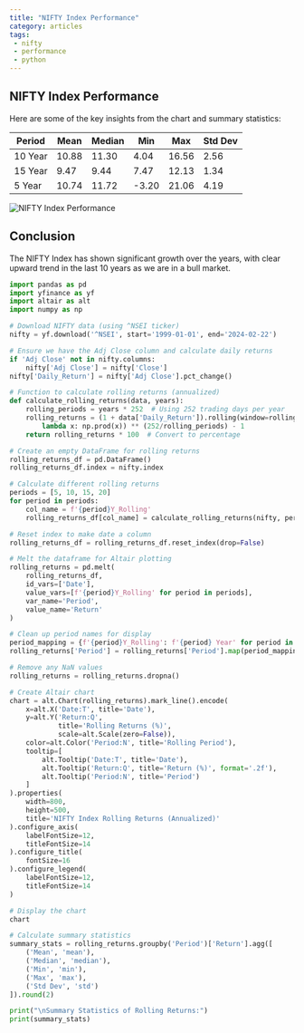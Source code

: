 ```yaml
---
title: "NIFTY Index Performance"
category: articles
tags:
 - nifty
 - performance
 - python
---
```


## NIFTY Index Performance

Here are some of the key insights from the chart and summary statistics:

| Period  | Mean  | Median | Min   | Max   | Std Dev |
|---------|-------|--------|-------|-------|---------|
| 10 Year | 10.88 | 11.30  | 4.04  | 16.56 | 2.56    |
| 15 Year | 9.47  | 9.44   | 7.47  | 12.13 | 1.34    |
| 5 Year  | 10.74 | 11.72  | -3.20 | 21.06 | 4.19    |

![NIFTY Index Performance](visualization.png)


## Conclusion

The NIFTY Index has shown significant growth over the years, with clear upward trend in the last 10 years as we are in a bull market.


```python
import pandas as pd
import yfinance as yf
import altair as alt
import numpy as np

# Download NIFTY data (using ^NSEI ticker)
nifty = yf.download('^NSEI', start='1999-01-01', end='2024-02-22')

# Ensure we have the Adj Close column and calculate daily returns
if 'Adj Close' not in nifty.columns:
    nifty['Adj Close'] = nifty['Close']
nifty['Daily_Return'] = nifty['Adj Close'].pct_change()

# Function to calculate rolling returns (annualized)
def calculate_rolling_returns(data, years):
    rolling_periods = years * 252  # Using 252 trading days per year
    rolling_returns = (1 + data['Daily_Return']).rolling(window=rolling_periods).apply(
        lambda x: np.prod(x)) ** (252/rolling_periods) - 1
    return rolling_returns * 100  # Convert to percentage

# Create an empty DataFrame for rolling returns
rolling_returns_df = pd.DataFrame()
rolling_returns_df.index = nifty.index

# Calculate different rolling returns
periods = [5, 10, 15, 20]
for period in periods:
    col_name = f'{period}Y_Rolling'
    rolling_returns_df[col_name] = calculate_rolling_returns(nifty, period)

# Reset index to make date a column
rolling_returns_df = rolling_returns_df.reset_index(drop=False)

# Melt the dataframe for Altair plotting
rolling_returns = pd.melt(
    rolling_returns_df,
    id_vars=['Date'],
    value_vars=[f'{period}Y_Rolling' for period in periods],
    var_name='Period',
    value_name='Return'
)

# Clean up period names for display
period_mapping = {f'{period}Y_Rolling': f'{period} Year' for period in periods}
rolling_returns['Period'] = rolling_returns['Period'].map(period_mapping)

# Remove any NaN values
rolling_returns = rolling_returns.dropna()

# Create Altair chart
chart = alt.Chart(rolling_returns).mark_line().encode(
    x=alt.X('Date:T', title='Date'),
    y=alt.Y('Return:Q', 
            title='Rolling Returns (%)', 
            scale=alt.Scale(zero=False)),
    color=alt.Color('Period:N', title='Rolling Period'),
    tooltip=[
        alt.Tooltip('Date:T', title='Date'),
        alt.Tooltip('Return:Q', title='Return (%)', format='.2f'),
        alt.Tooltip('Period:N', title='Period')
    ]
).properties(
    width=800,
    height=500,
    title='NIFTY Index Rolling Returns (Annualized)'
).configure_axis(
    labelFontSize=12,
    titleFontSize=14
).configure_title(
    fontSize=16
).configure_legend(
    labelFontSize=12,
    titleFontSize=14
)

# Display the chart
chart

# Calculate summary statistics
summary_stats = rolling_returns.groupby('Period')['Return'].agg([
    ('Mean', 'mean'),
    ('Median', 'median'),
    ('Min', 'min'),
    ('Max', 'max'),
    ('Std Dev', 'std')
]).round(2)

print("\nSummary Statistics of Rolling Returns:")
print(summary_stats)
```

